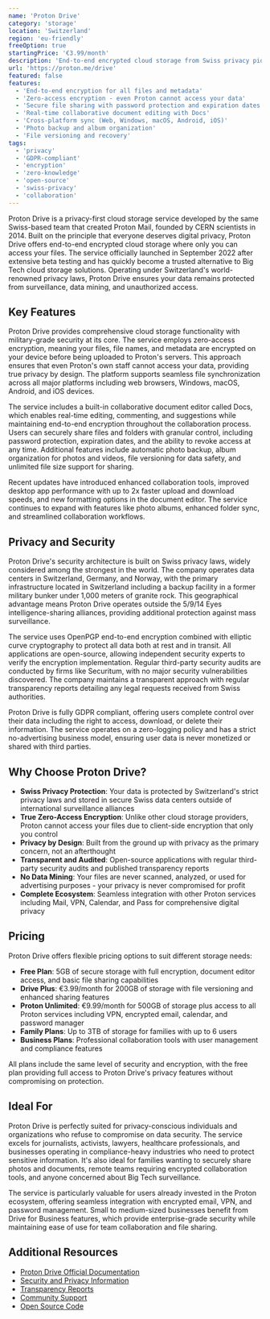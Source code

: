 ```yaml
---
name: 'Proton Drive'
category: 'storage'
location: 'Switzerland'
region: 'eu-friendly'
freeOption: true
startingPrice: '€3.99/month'
description: 'End-to-end encrypted cloud storage from Swiss privacy pioneers, offering secure file sharing and collaboration with zero-access encryption.'
url: 'https://proton.me/drive'
featured: false
features:
  - 'End-to-end encryption for all files and metadata'
  - 'Zero-access encryption - even Proton cannot access your data'
  - 'Secure file sharing with password protection and expiration dates'
  - 'Real-time collaborative document editing with Docs'
  - 'Cross-platform sync (Web, Windows, macOS, Android, iOS)'
  - 'Photo backup and album organization'
  - 'File versioning and recovery'
tags:
  - 'privacy'
  - 'GDPR-compliant'
  - 'encryption'
  - 'zero-knowledge'
  - 'open-source'
  - 'swiss-privacy'
  - 'collaboration'
---
```


Proton Drive is a privacy-first cloud storage service developed by the same Swiss-based team that created Proton Mail, founded by CERN scientists in 2014. Built on the principle that everyone deserves digital privacy, Proton Drive offers end-to-end encrypted cloud storage where only you can access your files. The service officially launched in September 2022 after extensive beta testing and has quickly become a trusted alternative to Big Tech cloud storage solutions. Operating under Switzerland's world-renowned privacy laws, Proton Drive ensures your data remains protected from surveillance, data mining, and unauthorized access.

## Key Features

Proton Drive provides comprehensive cloud storage functionality with military-grade security at its core. The service employs zero-access encryption, meaning your files, file names, and metadata are encrypted on your device before being uploaded to Proton's servers. This approach ensures that even Proton's own staff cannot access your data, providing true privacy by design. The platform supports seamless file synchronization across all major platforms including web browsers, Windows, macOS, Android, and iOS devices.

The service includes a built-in collaborative document editor called Docs, which enables real-time editing, commenting, and suggestions while maintaining end-to-end encryption throughout the collaboration process. Users can securely share files and folders with granular control, including password protection, expiration dates, and the ability to revoke access at any time. Additional features include automatic photo backup, album organization for photos and videos, file versioning for data safety, and unlimited file size support for sharing.

Recent updates have introduced enhanced collaboration tools, improved desktop app performance with up to 2x faster upload and download speeds, and new formatting options in the document editor. The service continues to expand with features like photo albums, enhanced folder sync, and streamlined collaboration workflows.

## Privacy and Security

Proton Drive's security architecture is built on Swiss privacy laws, widely considered among the strongest in the world. The company operates data centers in Switzerland, Germany, and Norway, with the primary infrastructure located in Switzerland including a backup facility in a former military bunker under 1,000 meters of granite rock. This geographical advantage means Proton Drive operates outside the 5/9/14 Eyes intelligence-sharing alliances, providing additional protection against mass surveillance.

The service uses OpenPGP end-to-end encryption combined with elliptic curve cryptography to protect all data both at rest and in transit. All applications are open-source, allowing independent security experts to verify the encryption implementation. Regular third-party security audits are conducted by firms like Securitum, with no major security vulnerabilities discovered. The company maintains a transparent approach with regular transparency reports detailing any legal requests received from Swiss authorities.

Proton Drive is fully GDPR compliant, offering users complete control over their data including the right to access, download, or delete their information. The service operates on a zero-logging policy and has a strict no-advertising business model, ensuring user data is never monetized or shared with third parties.

## Why Choose Proton Drive?

- **Swiss Privacy Protection**: Your data is protected by Switzerland's strict privacy laws and stored in secure Swiss data centers outside of international surveillance alliances
- **True Zero-Access Encryption**: Unlike other cloud storage providers, Proton cannot access your files due to client-side encryption that only you control
- **Privacy by Design**: Built from the ground up with privacy as the primary concern, not an afterthought
- **Transparent and Audited**: Open-source applications with regular third-party security audits and published transparency reports
- **No Data Mining**: Your files are never scanned, analyzed, or used for advertising purposes - your privacy is never compromised for profit
- **Complete Ecosystem**: Seamless integration with other Proton services including Mail, VPN, Calendar, and Pass for comprehensive digital privacy

## Pricing

Proton Drive offers flexible pricing options to suit different storage needs:

- **Free Plan**: 5GB of secure storage with full encryption, document editor access, and basic file sharing capabilities
- **Drive Plus**: €3.99/month for 200GB of storage with file versioning and enhanced sharing features
- **Proton Unlimited**: €9.99/month for 500GB of storage plus access to all Proton services including VPN, encrypted email, calendar, and password manager
- **Family Plans**: Up to 3TB of storage for families with up to 6 users
- **Business Plans**: Professional collaboration tools with user management and compliance features

All plans include the same level of security and encryption, with the free plan providing full access to Proton Drive's privacy features without compromising on protection.

## Ideal For

Proton Drive is perfectly suited for privacy-conscious individuals and organizations who refuse to compromise on data security. The service excels for journalists, activists, lawyers, healthcare professionals, and businesses operating in compliance-heavy industries who need to protect sensitive information. It's also ideal for families wanting to securely share photos and documents, remote teams requiring encrypted collaboration tools, and anyone concerned about Big Tech surveillance.

The service is particularly valuable for users already invested in the Proton ecosystem, offering seamless integration with encrypted email, VPN, and password management. Small to medium-sized businesses benefit from Drive for Business features, which provide enterprise-grade security while maintaining ease of use for team collaboration and file sharing.

## Additional Resources

- [Proton Drive Official Documentation](https://proton.me/support/drive)
- [Security and Privacy Information](https://proton.me/blog/security)
- [Transparency Reports](https://proton.me/legal/transparency)
- [Community Support](https://proton.me/support)
- [Open Source Code](https://github.com/ProtonMail)
